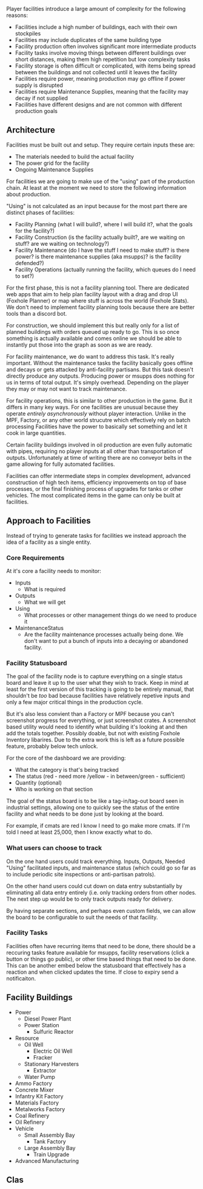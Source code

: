 Player facilities introduce a large amount of complexity for the following reasons:

* Facilities include a high number of buildings, each with their own stockpiles
* Facilities may include duplicates of the same building type
* Facility production often involves significant more intermediate products
* Facility tasks involve moving things between different buildings over short distances, making them high repetition but low complexity tasks
* Facility storage is often difficult or complicated, with items being spread between the buildings and not collected until it leaves the facility
* Facilities require power, meaning production may go offline if power supply is disrupted
* Facilities require Maintenance Supplies, meaning that the facility may decay if not supplied
* Facilities have different designs and are not common with different production goals

 ## Architecture

Facilities must be built out and setup. They require certain inputs these are:

* The materials needed to build the actual facility
* The power grid for the facility
* Ongoing Maintenance Supplies

For facilities we are going to make use of the "using" part of the production chain. At least at the moment we need to store the following information about production.

"Using" is not calculated as an input because for the most part there are distinct phases of facilities:

* Facility Planning (what I will build?, where I will build it?, what the goals for the facility?)
* Facility Construction (is the facility actually built?, are we waiting on stuff? are we waiting on technology?)
* Facility Maintenance (do I have the stuff I need to make stuff? is there power? is there maintenance supplies (aka msupps)? is the facility defended?)
* Facility Operations (actually running the facility, which queues do I need to set?)

For the first phase, this is not a facility planning tool. There are dedicated web apps that aim to help plan facility layout with a drag and drop UI (Foxhole Planner) or map where stuff is across the world (Foxhole Stats). We don't need to implement facility planning tools because there are better tools than a discord bot.

For construction, we should implement this but really only for a list of planned buildings with orders queued up ready to go. This is so once something is actually available and comes online we should be able to instantly put those into the graph as soon as we are ready.

For facility maintenance, we do want to address this task. It's really important. Without the maintenance tasks the facility basically goes offline and decays or gets attacked by anti-facility partisans. But this task doesn't directly produce any outputs. Producing power or msupps does nothing for us in terms of total output. It's simply overhead. Depending on the player they may or may not want to track maintenance.

For facility operations, this is similar to other production in the game. But it differs in many key ways. For one facilities are unusual because they operate *entirely asynchronously* without player interaction. Unlike in the MPF, Factory, or any other world strucutre which effectively rely on batch processing Facilities have the power to basically set something and let it cook in large quantities.

Certain facility buildings involved in oil production are even fully automatic with pipes, requiring no player inputs at all other than transportation of outputs. Unfortunately at time of writing there are no conveyor belts in the game allowing for fully automated facilities.

Facilities can offer intermediate steps in complex development, advanced construction of high tech items, efficiency improvements on top of base processes, or the final finishing process of upgrades for tanks or other vehicles. The most complicated items in the game can only be built at facilities.


## Approach to Facilities

Instead of trying to generate tasks for facilities we instead approach the idea of a facility as a single entity.

### Core Requirements

At it's core a facility needs to monitor:

* Inputs
	* What is required
* Outputs
	* What we will get
* Using
	* What processes or other management things do we need to produce it
* MaintenanceStatus
	* Are the facility maintenance processes actually being done. We don't want to put a bunch of inputs into a decaying or abandoned facility.


### Facility Statusboard

The goal of the facility node is to capture everything on a single status board and leave it up to the user what they wish to track. Keep in mind at least for the first version of this tracking is going to be entirely manual, that shouldn't be *too* bad because facilities have relatively repetive inputs and only a few major critical things in the production cycle.

But it's also less convient than a Factory or MPF because you can't screenshot progress for everything, or just screenshot crates. A screenshot based utility would need to identify what building it's looking at and then add the totals together. Possibly doable, but not with existing Foxhole Inventory libarires. Due to the extra work this is left as a future possible feature, probably below tech unlock.

For the core of the dashboard we are providing:

* What the category is that's being tracked
* The status (red - need more /yellow - in between/green - sufficient)
* Quantity (optional)
* Who is working on that section

The goal of the status board is to be like a tag-in/tag-out board seen in industrial settings, allowing one to quickly see the status of the entire facility and what needs to be done just by looking at the board.

For example, if cmats are red I know I need to go make more cmats. If I'm told I need at least 25,000, then I know exactly what to do.

### What users can choose to track

On the one hand users could track everything. Inputs, Outputs, Needed "Using" facilitated inputs, and maintenance status (which could go so far as to include periodic site inspections or anti-partisan patrols).

On the other hand users could cut down on data entry substantially by eliminating all data entry entirely (i.e. only tracking orders from other nodes. The next step up would be to only track outputs ready for delivery.

By having separate sections, and perhaps even custom fields, we can allow the board to be configurable to suit the needs of that facility.

### Facility Tasks

Facilities often have recurring items that need to be done, there should be a reccuring tasks feature available for msupps, facility reservations (click a button or things go public), or other time based things that need to be done. This can be another embed below the statusboard that effectively has a reaction and when clicked updates the time. If close to expiry send a notificaiton.


## Facility Buildings


* Power
    * Diesel Power Plant
    * Power Station
      * Sulfuric Reactor
* Resource
  * Oil Well
    * Electric Oil Well
    * Fracker
  * Stationary Harvesters
    * Extractor
  * Water Pump
* Ammo Factory
* Concrete Mixer
* Infantry Kit Factory
* Materials Factory
* Metalworks Factory
* Coal Refinery
* Oil Refinery
* Vehicle
  * Small Assembly Bay
    * Tank Factory
  * Large Assembly Bay
    * Train Upgrade
* Advanced Manufacturing


## Clas
